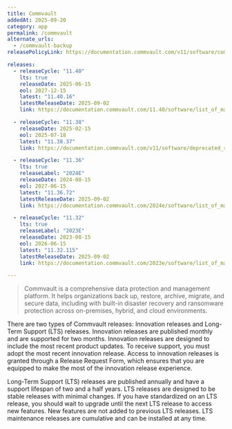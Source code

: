 ```yaml
---
title: Commvault
addedAt: 2025-09-20
category: app
permalink: /commvault
alternate_urls:
  - /commvault-backup
releasePolicyLink: https://documentation.commvault.com/v11/software/commvault_software_releases_release_types_and_release_tracks.html

releases:
  - releaseCycle: "11.40"
    lts: true
    releaseDate: 2025-06-15
    eol: 2027-12-15
    latest: "11.40.16"
    latestReleaseDate: 2025-09-02
    link: https://documentation.commvault.com/11.40/software/list_of_maintenance_releases_in_11_40.html

  - releaseCycle: "11.38"
    releaseDate: 2025-02-15
    eol: 2025-07-18
    latest: "11.38.37"
    link: https://documentation.commvault.com/v11/software/deprecated_releases.html

  - releaseCycle: "11.36"
    lts: true
    releaseLabel: "2024E"
    releaseDate: 2024-08-15
    eol: 2027-06-15
    latest: "11.36.72"
    latestReleaseDate: 2025-09-02
    link: https://documentation.commvault.com/2024e/software/list_of_maintenance_releases_for_commvault_platform_release_2024e.html

  - releaseCycle: "11.32"
    lts: true
    releaseLabel: "2023E"
    releaseDate: 2023-08-15
    eol: 2026-06-15
    latest: "11.32.115"
    latestReleaseDate: 2025-09-02
    link: https://documentation.commvault.com/2023e/software/list_of_maintenance_releases_for_commvault_platform_release_2023e.html

---
```


> Commvault is a comprehensive data protection and management platform.
> It helps organizations back up, restore, archive, migrate, and secure data, including with built-in
> disaster recovery and ransomware protection across on-premises, hybrid, and cloud environments.

There are two types of Commvault releases: Innovation releases and Long-Term Support (LTS) releases.
Innovation releases are published monthly and are supported for two months.
Innovation releases are designed to include the most recent product updates.
To receive support, you must adopt the most recent innovation release.
Access to innovation releases is granted through a Release Request Form, which ensures that you are equipped to make the most of the innovation release experience.

Long-Term Support (LTS) releases are published annually and have a support lifespan of two and a half years.
LTS releases are designed to be stable releases with minimal changes.
If you have standardized on an LTS release, you should wait to upgrade until the next LTS release to access new features.
New features are not added to previous LTS releases.
LTS maintenance releases are cumulative and can be installed at any time.
